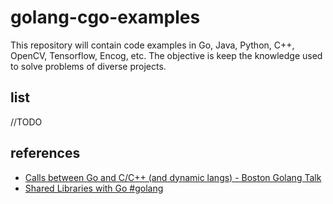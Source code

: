 # golang-cgo-examples
This repository will contain code examples in Go, Java, Python, C++, OpenCV, Tensorflow, Encog, etc.
The objective is keep the knowledge used to solve problems of diverse projects.

## list

//TODO


## references

* [Calls between Go and C/C++ (and dynamic langs) - Boston Golang Talk](https://www.youtube.com/watch?v=yAloMvudvC4)
* [Shared Libraries with Go #golang](https://www.youtube.com/watch?v=RFX5-1hNJmE)
